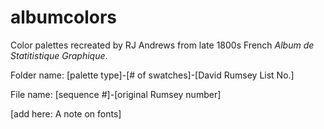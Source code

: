 # albumcolors
Color palettes recreated by RJ Andrews from late 1800s French _Album de Statitistique Graphique_.

Folder name:
[palette type]-[# of swatches]-[David Rumsey List No.]
 
File name:
[sequence #]-[original Rumsey number]

[add here: A note on fonts]
